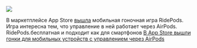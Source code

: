 <!--2025-09-28 11:40:13-->
<div class="yb">
  <div class="rss habr"><img src="https://habrastorage.org/getpro/habr/upload_files/2f6/046/bd7/2f6046bd70dc1364c3ceadae45b25a1a.jpg" /><p>В&nbsp;маркетплейсе App Store <a href="https://apps.apple.com/ru/app/ridepods-race-with-head/id6752268828" rel="noopener noreferrer nofollow">вышла</a> мобильная гоночная игра RidePods. Игра интересна тем, что&nbsp;управление в&nbsp;ней работает через AirPods. RidePods.бесплатная и подходит как&nbsp;для&nbsp;смартфонов <a... <p class="titl"><a href="https://habr.com/ru/news/951386/?utm_source=habrahabr&utm_medium=rss&utm_campaign=951386">В App Store вышли гонки для мобильных устройств с управлением через AirPods</a></p></div>
</div>
